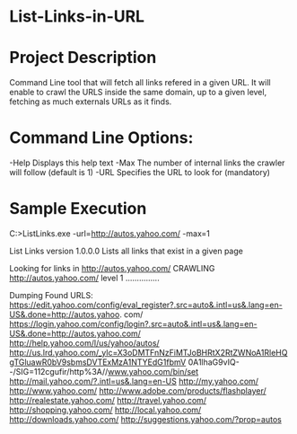 # List-Links-in-URL
# Project Description
Command Line tool that will fetch all links refered in a given URL. It will enable to crawl the URLS inside the same domain, up to a given level, fetching as much externals URLs as it finds.


# Command Line Options:
-Help Displays this help text
-Max The number of internal links the crawler will follow (default is 1)
-URL Specifies the URL to look for (mandatory)

# Sample Execution
C:\>ListLinks.exe -url=http://autos.yahoo.com/ -max=1

List Links version 1.0.0.0
Lists all links that exist in a given page

Looking for links in http://autos.yahoo.com/
CRAWLING http://autos.yahoo.com/ level 1
...............

Dumping Found URLS:
https://edit.yahoo.com/config/eval_register?.src=auto&.intl=us&.lang=en-US&.done=http://autos.yahoo.
com/
https://login.yahoo.com/config/login?.src=auto&.intl=us&.lang=en-US&.done=http://autos.yahoo.com/
http://help.yahoo.com/l/us/yahoo/autos/
http://us.lrd.yahoo.com/_ylc=X3oDMTFnNzFiMTJoBHRtX2RtZWNoA1RleHQgTGluawR0bV9sbmsDVTExMzA1NTYEdG1fbmV
0A1lhaG9vIQ--/SIG=112cgufir/http%3A//www.yahoo.com/bin/set
http://mail.yahoo.com/?.intl=us&.lang=en-US
http://my.yahoo.com/
http://www.yahoo.com/
http://www.adobe.com/products/flashplayer/
http://realestate.yahoo.com/
http://travel.yahoo.com/
http://shopping.yahoo.com/
http://local.yahoo.com/
http://downloads.yahoo.com/
http://suggestions.yahoo.com/?prop=autos
